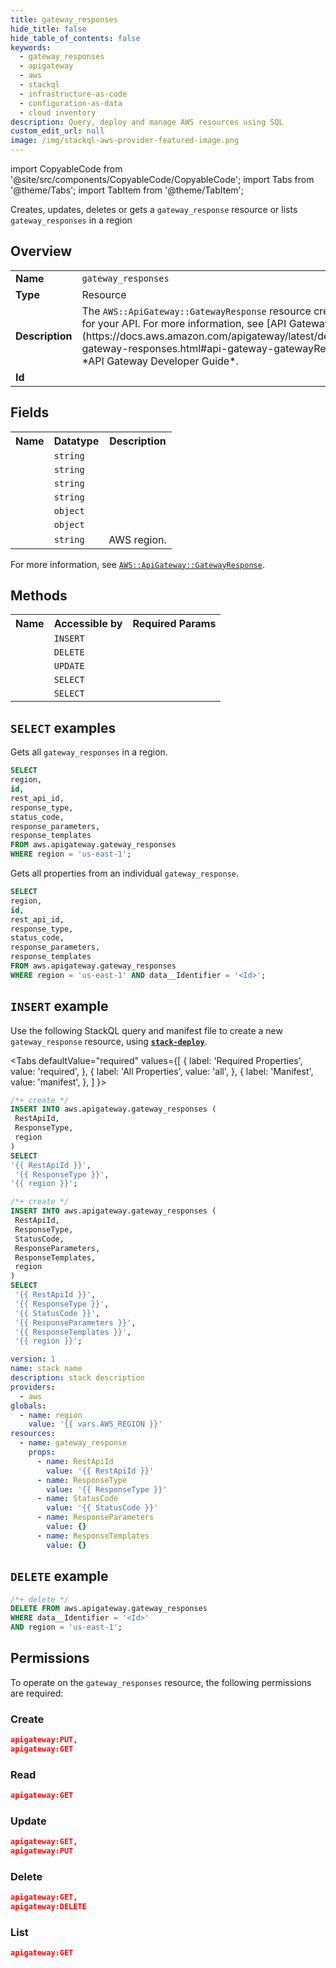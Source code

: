 ```yaml
---
title: gateway_responses
hide_title: false
hide_table_of_contents: false
keywords:
  - gateway_responses
  - apigateway
  - aws
  - stackql
  - infrastructure-as-code
  - configuration-as-data
  - cloud inventory
description: Query, deploy and manage AWS resources using SQL
custom_edit_url: null
image: /img/stackql-aws-provider-featured-image.png
---
```


import CopyableCode from '@site/src/components/CopyableCode/CopyableCode';
import Tabs from '@theme/Tabs';
import TabItem from '@theme/TabItem';

Creates, updates, deletes or gets a <code>gateway_response</code> resource or lists <code>gateway_responses</code> in a region

## Overview
<table>
<tbody>
<tr><td><b>Name</b></td><td><code>gateway_responses</code></td></tr>
<tr><td><b>Type</b></td><td>Resource</td></tr>
<tr><td><b>Description</b></td><td>The <code>AWS::ApiGateway::GatewayResponse</code> resource creates a gateway response for your API. For more information, see &#91;API Gateway Responses&#93;(https://docs.aws.amazon.com/apigateway/latest/developerguide/customize-gateway-responses.html#api-gateway-gatewayResponse-definition) in the *API Gateway Developer Guide*.</td></tr>
<tr><td><b>Id</b></td><td><CopyableCode code="aws.apigateway.gateway_responses" /></td></tr>
</tbody>
</table>

## Fields
<table>
<tbody>
<tr><th>Name</th><th>Datatype</th><th>Description</th></tr><tr><td><CopyableCode code="id" /></td><td><code>string</code></td><td></td></tr>
<tr><td><CopyableCode code="rest_api_id" /></td><td><code>string</code></td><td></td></tr>
<tr><td><CopyableCode code="response_type" /></td><td><code>string</code></td><td></td></tr>
<tr><td><CopyableCode code="status_code" /></td><td><code>string</code></td><td></td></tr>
<tr><td><CopyableCode code="response_parameters" /></td><td><code>object</code></td><td></td></tr>
<tr><td><CopyableCode code="response_templates" /></td><td><code>object</code></td><td></td></tr>
<tr><td><CopyableCode code="region" /></td><td><code>string</code></td><td>AWS region.</td></tr>
</tbody>
</table>

For more information, see <a href="https://docs.aws.amazon.com/AWSCloudFormation/latest/UserGuide/aws-resource-apigateway-gatewayresponse.html"><code>AWS::ApiGateway::GatewayResponse</code></a>.

## Methods

<table>
<tbody>
  <tr>
    <th>Name</th>
    <th>Accessible by</th>
    <th>Required Params</th>
  </tr>
  <tr>
    <td><CopyableCode code="create_resource" /></td>
    <td><code>INSERT</code></td>
    <td><CopyableCode code="ResponseType, RestApiId, region" /></td>
  </tr>
  <tr>
    <td><CopyableCode code="delete_resource" /></td>
    <td><code>DELETE</code></td>
    <td><CopyableCode code="data__Identifier, region" /></td>
  </tr>
  <tr>
    <td><CopyableCode code="update_resource" /></td>
    <td><code>UPDATE</code></td>
    <td><CopyableCode code="data__Identifier, data__PatchDocument, region" /></td>
  </tr>
  <tr>
    <td><CopyableCode code="list_resources" /></td>
    <td><code>SELECT</code></td>
    <td><CopyableCode code="region" /></td>
  </tr>
  <tr>
    <td><CopyableCode code="get_resource" /></td>
    <td><code>SELECT</code></td>
    <td><CopyableCode code="data__Identifier, region" /></td>
  </tr>
</tbody>
</table>

## `SELECT` examples
Gets all <code>gateway_responses</code> in a region.
```sql
SELECT
region,
id,
rest_api_id,
response_type,
status_code,
response_parameters,
response_templates
FROM aws.apigateway.gateway_responses
WHERE region = 'us-east-1';
```
Gets all properties from an individual <code>gateway_response</code>.
```sql
SELECT
region,
id,
rest_api_id,
response_type,
status_code,
response_parameters,
response_templates
FROM aws.apigateway.gateway_responses
WHERE region = 'us-east-1' AND data__Identifier = '<Id>';
```

## `INSERT` example

Use the following StackQL query and manifest file to create a new <code>gateway_response</code> resource, using [__`stack-deploy`__](https://pypi.org/project/stack-deploy/).

<Tabs
    defaultValue="required"
    values={[
      { label: 'Required Properties', value: 'required', },
      { label: 'All Properties', value: 'all', },
      { label: 'Manifest', value: 'manifest', },
    ]
}>
<TabItem value="required">

```sql
/*+ create */
INSERT INTO aws.apigateway.gateway_responses (
 RestApiId,
 ResponseType,
 region
)
SELECT 
'{{ RestApiId }}',
 '{{ ResponseType }}',
'{{ region }}';
```
</TabItem>
<TabItem value="all">

```sql
/*+ create */
INSERT INTO aws.apigateway.gateway_responses (
 RestApiId,
 ResponseType,
 StatusCode,
 ResponseParameters,
 ResponseTemplates,
 region
)
SELECT 
 '{{ RestApiId }}',
 '{{ ResponseType }}',
 '{{ StatusCode }}',
 '{{ ResponseParameters }}',
 '{{ ResponseTemplates }}',
 '{{ region }}';
```
</TabItem>
<TabItem value="manifest">

```yaml
version: 1
name: stack name
description: stack description
providers:
  - aws
globals:
  - name: region
    value: '{{ vars.AWS_REGION }}'
resources:
  - name: gateway_response
    props:
      - name: RestApiId
        value: '{{ RestApiId }}'
      - name: ResponseType
        value: '{{ ResponseType }}'
      - name: StatusCode
        value: '{{ StatusCode }}'
      - name: ResponseParameters
        value: {}
      - name: ResponseTemplates
        value: {}

```
</TabItem>
</Tabs>

## `DELETE` example

```sql
/*+ delete */
DELETE FROM aws.apigateway.gateway_responses
WHERE data__Identifier = '<Id>'
AND region = 'us-east-1';
```

## Permissions

To operate on the <code>gateway_responses</code> resource, the following permissions are required:

### Create
```json
apigateway:PUT,
apigateway:GET
```

### Read
```json
apigateway:GET
```

### Update
```json
apigateway:GET,
apigateway:PUT
```

### Delete
```json
apigateway:GET,
apigateway:DELETE
```

### List
```json
apigateway:GET
```
